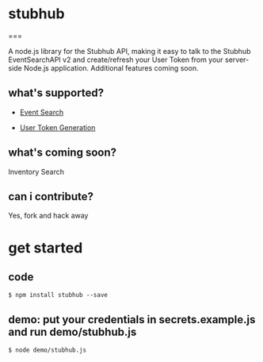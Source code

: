 # stubhub
===

A node.js library for the Stubhub API, making it easy to talk to the Stubhub EventSearchAPI v2 and create/refresh your User Token from your server-side Node.js application. Additional features coming soon.


what's supported?
---

* [Event Search](https://developer.stubhub.com/store/site/pages/doc-viewer.jag?category=Search&api=EventSearchAPI&endpoint=searchforevents&version=v2)

* [User Token Generation](https://developer.stubhub.com/store/site/pages/guides.jag?type=developersguide)

what's coming soon?
---

Inventory Search



can i contribute?
---

Yes, fork and hack away

get started
===

code
---
    $ npm install stubhub --save

demo:
put your credentials in secrets.example.js and run demo/stubhub.js
---
		
    $ node demo/stubhub.js